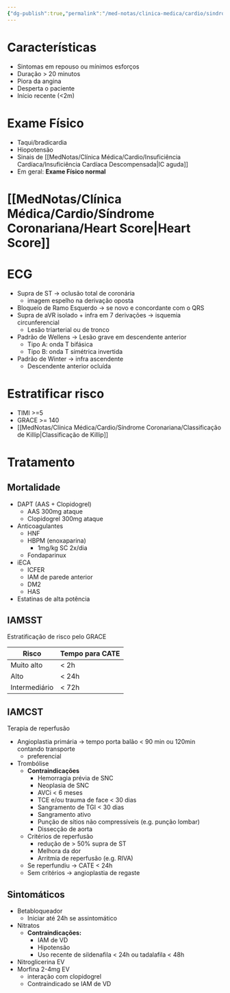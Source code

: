 ```yaml
---
{"dg-publish":true,"permalink":"/med-notas/clinica-medica/cardio/sindrome-coronariana/sindrome-coronariana-aguda/","tags":["review"]}
---
```


# Características
- Sintomas em repouso ou mínimos esforços
- Duração > 20 minutos
- Piora da angina
- Desperta o paciente
- Início recente (<2m)

# Exame Físico
- Taqui/bradicardia
- Hiopotensão
- Sinais de [[MedNotas/Clínica Médica/Cardio/Insuficiência Cardíaca/Insuficiência Cardíaca Descompensada\|IC aguda]]
- Em geral: **Exame Físico normal**

# [[MedNotas/Clínica Médica/Cardio/Síndrome Coronariana/Heart Score\|Heart Score]]

# ECG
- Supra de ST -> oclusão total de coronária
	- imagem espelho na derivação oposta
- Bloqueio de Ramo Esquerdo -> se novo e concordante com o QRS
- Supra de aVR isolado + infra em 7 derivações -> isquemia circunferencial
	- Lesão triarterial ou de tronco
- Padrão de Wellens -> Lesão grave em descendente anterior
	- Tipo A: onda T bifásica
	- Tipo B: onda T simétrica invertida
- Padrão de Winter -> infra ascendente
	- Descendente anterior ocluída

# Estratificar risco
- TIMI >=5
- GRACE >= 140
- [[MedNotas/Clínica Médica/Cardio/Síndrome Coronariana/Classificação de Killip\|Classificação de Killip]]
# Tratamento

## Mortalidade
- DAPT (AAS + Clopidogrel)
	- AAS 300mg ataque
	- Clopidogrel 300mg ataque
- Anticoagulantes
	- HNF
	- HBPM (enoxaparina)
		- 1mg/kg SC 2x/dia
	- Fondaparinux
- iECA
	- ICFER
	- IAM de parede anterior
	- DM2
	- HAS
- Estatinas de alta potência

## IAMSST
Estratificação de risco pelo GRACE

| Risco | Tempo para CATE |
| ---- | ---- |
| Muito alto | < 2h |
| Alto | < 24h |
| Intermediário | < 72h |
## IAMCST
Terapia de reperfusão
- Angioplastia primária -> tempo porta balão < 90 min ou 120min contando transporte
	- preferencial
- Trombólise 
	- **Contraindicações**
		- Hemorragia prévia de SNC
		- Neoplasia de SNC
		- AVCi < 6 meses
		- TCE e/ou trauma de face < 30 dias
		- Sangramento de TGI < 30 dias
		- Sangramento ativo 
		- Punção de sítios não compressíveis (e.g. punção lombar)
		- Dissecção de aorta
	- Critérios de reperfusão
		- redução de > 50% supra de ST
		- Melhora da dor
		- Arritmia de reperfusão (e.g. RIVA)
	- Se reperfundiu -> CATE < 24h
	- Sem critérios -> angioplastia de regaste
## Sintomáticos
- Betabloqueador
	- Iniciar até 24h se assintomático
- Nitratos
	- **Contraindicações:**
		- IAM de VD
		- Hipotensão
		- Uso recente de sildenafila < 24h ou tadalafila < 48h
- Nitroglicerina EV
- Morfina 2-4mg EV
	- interação com clopidogrel
	- Contraindicado se IAM de VD

